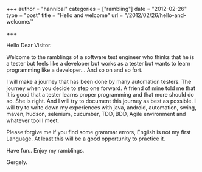 +++
author = "hannibal"
categories = ["rambling"]
date = "2012-02-26"
type = "post"
title = "Hello and welcome"
url = "/2012/02/26/hello-and-welcome/"

+++

Hello Dear Visitor.

Welcome to the ramblings of a software test engineer who thinks that he is a tester but feels like a developer but works as a tester but wants to learn programming like a developer&#8230; And so on and so fort.

I will make a journey that has been done by many automation testers. The journey when you decide to step one forward. A friend of mine told me that it is good that a tester learns proper programming and that more should do so. She is right. And I will try to document this journey as best as possible. I will try to write down my experiences with java, android, automation, swing, maven, hudson, selenium, cucumber, TDD, BDD, Agile environment and whatever tool I meet.

Please forgive me if you find some grammar errors, English is not my first Language. At least this will be a good opportunity to practice it.

Have fun.. Enjoy my ramblings.
  
Gergely.